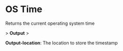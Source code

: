 # OS Time

Returns the current operating system time

&gt; **Output**
&gt; 

**Output-location**: The location to store the timestamp